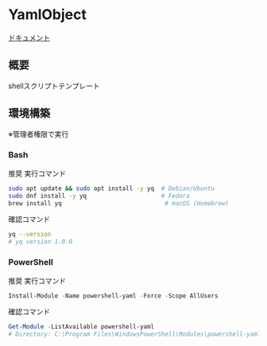 # YamlObject

[ドキュメント](./Document/README.md)

## 概要

shellスクリプトテンプレート

## 環境構築

※管理者権限で実行
### Bash
推奨 実行コマンド
```bash
sudo apt update && sudo apt install -y yq  # Debian/Ubuntu
sudo dnf install -y yq                     # Fedora
brew install yq                             # macOS (Homebrew)
```
確認コマンド
```bash
yq --version
# yq version 1.0.0
```
### PowerShell
推奨 実行コマンド
```powerShell
Install-Module -Name powershell-yaml -Force -Scope AllUsers
```
確認コマンド
```powerShell
Get-Module -ListAvailable powershell-yaml
# Directory: C:\Program Files\WindowsPowerShell\Modules\powershell-yaml
```